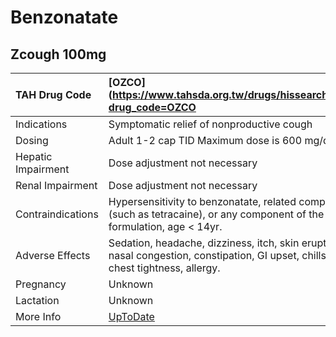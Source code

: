 # Benzonatate

## Zcough 100mg

| TAH Drug Code      | [OZCO](https://www.tahsda.org.tw/drugs/hissearch.php?drug_code=OZCO                                                             |
|:-------------------|:--------------------------------------------------------------------------------------------------------------------------------|
| Indications        | Symptomatic relief of nonproductive cough                                                                                       |
| Dosing             | Adult 1-2 cap TID Maximum dose is 600 mg/day                                                                                    |
| Hepatic Impairment | Dose adjustment not necessary                                                                                                   |
| Renal Impairment   | Dose adjustment not necessary                                                                                                   |
| Contraindications  | Hypersensitivity to benzonatate, related compounds (such as tetracaine), or any component of the formulation, age < 14yr.       |
| Adverse Effects    | Sedation, headache, dizziness, itch, skin eruption, nasal congestion, constipation, GI upset, chills, chest tightness, allergy. |
| Pregnancy          | Unknown                                                                                                                         |
| Lactation          | Unknown                                                                                                                         |
| More Info          | [UpToDate](https://www.uptodate.com/contents/benzonatate-drug-information)                                                      |


